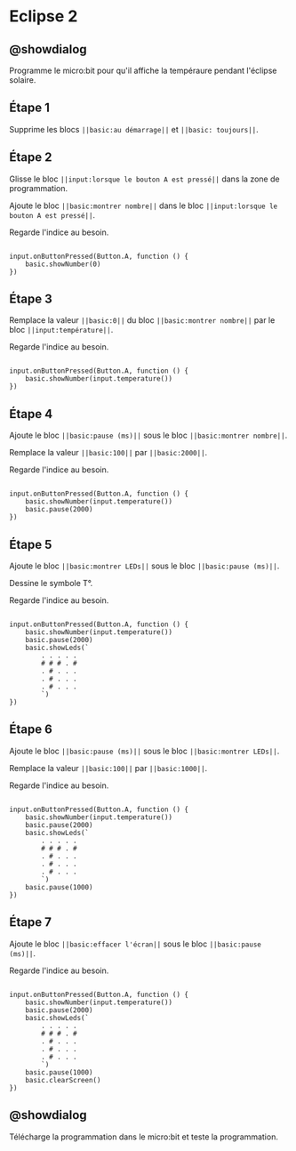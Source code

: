 # Eclipse 2

## @showdialog

Programme le micro:bit pour qu'il affiche la tempéraure pendant l'éclipse solaire.

## Étape 1

Supprime les blocs ``||basic:au démarrage||`` et ``||basic: toujours||``.

## Étape 2

Glisse le bloc ``||input:lorsque le bouton A est pressé||`` dans la zone de programmation.

Ajoute le bloc ``||basic:montrer nombre||`` dans le bloc ``||input:lorsque le bouton A est pressé||``.

Regarde l'indice au besoin.


```blocks

input.onButtonPressed(Button.A, function () {
    basic.showNumber(0)
})

```

## Étape 3

Remplace la valeur ``||basic:0||`` du bloc ``||basic:montrer nombre||`` par le bloc ``||input:température||``.

Regarde l'indice au besoin.


```blocks

input.onButtonPressed(Button.A, function () {
    basic.showNumber(input.temperature())
})

```

## Étape 4

Ajoute le bloc ``||basic:pause (ms)||`` sous le bloc ``||basic:montrer nombre||``.

Remplace la valeur ``||basic:100||`` par ``||basic:2000||``.

Regarde l'indice au besoin.


```blocks

input.onButtonPressed(Button.A, function () {
    basic.showNumber(input.temperature())
    basic.pause(2000)
})

```

## Étape 5

Ajoute le bloc ``||basic:montrer LEDs||`` sous le bloc ``||basic:pause (ms)||``.

Dessine le symbole T°.

Regarde l'indice au besoin.


```blocks

input.onButtonPressed(Button.A, function () {
    basic.showNumber(input.temperature())
    basic.pause(2000)
    basic.showLeds(`
        . . . . .
        # # # . #
        . # . . .
        . # . . .
        . # . . .
        `)
})

```

## Étape 6

Ajoute le bloc ``||basic:pause (ms)||`` sous le bloc ``||basic:montrer LEDs||``.

Remplace la valeur ``||basic:100||`` par ``||basic:1000||``.

Regarde l'indice au besoin.


```blocks

input.onButtonPressed(Button.A, function () {
    basic.showNumber(input.temperature())
    basic.pause(2000)
    basic.showLeds(`
        . . . . .
        # # # . #
        . # . . .
        . # . . .
        . # . . .
        `)
    basic.pause(1000)
})

```

## Étape 7

Ajoute le bloc ``||basic:effacer l'écran||`` sous le bloc ``||basic:pause (ms)||``.

Regarde l'indice au besoin.


```blocks

input.onButtonPressed(Button.A, function () {
    basic.showNumber(input.temperature())
    basic.pause(2000)
    basic.showLeds(`
        . . . . .
        # # # . #
        . # . . .
        . # . . .
        . # . . .
        `)
    basic.pause(1000)
    basic.clearScreen()
})
```

## @showdialog

Télécharge la programmation dans le micro:bit et teste la programmation.